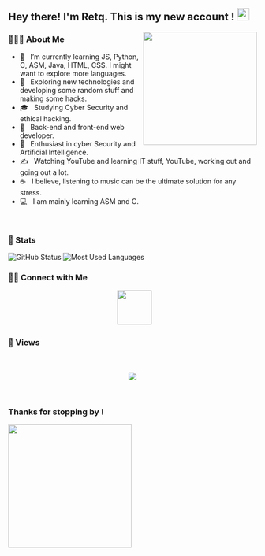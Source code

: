<h2> Hey there! I'm Retq. This is my new account ! <img src="https://github.com/souvikguria98/souvikguria98/blob/master/Hi.gif" width="25"></h2>
<img align='right' src="https://media.giphy.com/media/M9gbBd9nbDrOTu1Mqx/giphy.gif" width="230">

<p align="center">

<h3> 👨🏻‍💻 About Me </h3>

- 🔭 &nbsp; I’m currently learning JS, Python, C, ASM, Java, HTML, CSS. I might want to explore more languages.
- 🤔 &nbsp; Exploring new technologies and developing some random stuff and making some hacks.
- 🎓 &nbsp; Studying Cyber Security and ethical hacking.
- 💼 &nbsp; Back-end and front-end web developer.
- 🌱 &nbsp; Enthusiast in cyber Security and Artificial Intelligence.
- ✍️ &nbsp; Watching YouTube and learning IT stuff, YouTube, working out and going out a lot.
- ☕ &nbsp; I believe, listening to music can be the ultimate solution for any stress. 
- 💻 &nbsp; I am mainly learning ASM and C.

</p>

<br>

<h3>🥋 Stats</h3>

<img src="https://github-readme-stats.vercel.app/api?username=retqdev&count_private=true&show_icons=true&theme=great-gatsby" alt="GitHub Status"/>



<img src = "https://github-readme-stats.vercel.app/api/top-langs/?username=retqdev&show_icons=true&layout=compact&theme=great-gatsby" alt="Most Used Languages">

<h3> 🤝🏻 Connect with Me </h3>

<p align="center">
&nbsp; <a href="https://twitter.com/retqdev" target="_blank" rel="noopener noreferrer"><img src="https://img.icons8.com/plasticine/100/000000/twitter.png" width="70" /></a>
</p>

<h3> 👀 Views </h3>

<p align="center"> 
  <br>  <br>
  <img src="https://profile-counter.glitch.me/retqdev/count.svg"/>
</p>

<br>

<h3>Thanks for stopping by !</h3>

<img src="https://media.giphy.com/media/dxn6fRlTIShoeBr69N/giphy.gif" width="250">
